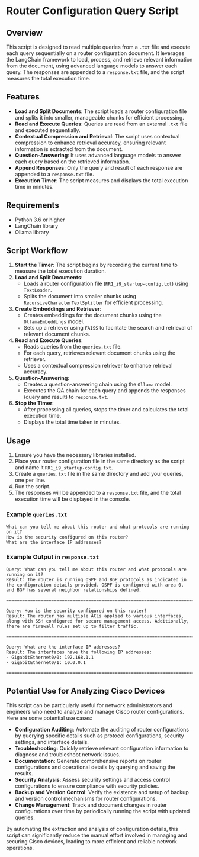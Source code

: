 # Router Configuration Query Script

## Overview

This script is designed to read multiple queries from a `.txt` file and execute each query sequentially on a router configuration document. It leverages the LangChain framework to load, process, and retrieve relevant information from the document, using advanced language models to answer each query. The responses are appended to a `response.txt` file, and the script measures the total execution time.

## Features

- **Load and Split Documents**: The script loads a router configuration file and splits it into smaller, manageable chunks for efficient processing.
- **Read and Execute Queries**: Queries are read from an external `.txt` file and executed sequentially.
- **Contextual Compression and Retrieval**: The script uses contextual compression to enhance retrieval accuracy, ensuring relevant information is extracted from the document.
- **Question-Answering**: It uses advanced language models to answer each query based on the retrieved information.
- **Append Responses**: Only the query and result of each response are appended to a `response.txt` file.
- **Execution Timer**: The script measures and displays the total execution time in minutes.

## Requirements

- Python 3.6 or higher
- LangChain library
- Ollama library

## Script Workflow

1. **Start the Timer**: The script begins by recording the current time to measure the total execution duration.
2. **Load and Split Documents**:
   - Loads a router configuration file (`RR1_i9_startup-config.txt`) using `TextLoader`.
   - Splits the document into smaller chunks using `RecursiveCharacterTextSplitter` for efficient processing.
3. **Create Embeddings and Retriever**:
   - Creates embeddings for the document chunks using the `OllamaEmbeddings` model.
   - Sets up a retriever using `FAISS` to facilitate the search and retrieval of relevant document chunks.
4. **Read and Execute Queries**:
   - Reads queries from the `queries.txt` file.
   - For each query, retrieves relevant document chunks using the retriever.
   - Uses a contextual compression retriever to enhance retrieval accuracy.
5. **Question-Answering**:
   - Creates a question-answering chain using the `Ollama` model.
   - Executes the QA chain for each query and appends the responses (query and result) to `response.txt`.
6. **Stop the Timer**:
   - After processing all queries, stops the timer and calculates the total execution time.
   - Displays the total time taken in minutes.

## Usage

1. Ensure you have the necessary libraries installed.
2. Place your router configuration file in the same directory as the script and name it `RR1_i9_startup-config.txt`.
3. Create a `queries.txt` file in the same directory and add your queries, one per line.
4. Run the script.
5. The responses will be appended to a `response.txt` file, and the total execution time will be displayed in the console.

### Example `queries.txt`

```
What can you tell me about this router and what protocols are running on it?
How is the security configured on this router?
What are the interface IP addresses?
```

### Example Output in `response.txt`

```
Query: What can you tell me about this router and what protocols are running on it?
Result: The router is running OSPF and BGP protocols as indicated in the configuration details provided. OSPF is configured with area 0, and BGP has several neighbor relationships defined.

====================================================================================================

Query: How is the security configured on this router?
Result: The router has multiple ACLs applied to various interfaces, along with SSH configured for secure management access. Additionally, there are firewall rules set up to filter traffic.

====================================================================================================

Query: What are the interface IP addresses?
Result: The interfaces have the following IP addresses:
- GigabitEthernet0/0: 192.168.1.1
- GigabitEthernet0/1: 10.0.0.1

====================================================================================================
```

## Potential Use for Analyzing Cisco Devices

This script can be particularly useful for network administrators and engineers who need to analyze and manage Cisco router configurations. Here are some potential use cases:

- **Configuration Auditing**: Automate the auditing of router configurations by querying specific details such as protocol configurations, security settings, and interface details.
- **Troubleshooting**: Quickly retrieve relevant configuration information to diagnose and troubleshoot network issues.
- **Documentation**: Generate comprehensive reports on router configurations and operational details by querying and saving the results.
- **Security Analysis**: Assess security settings and access control configurations to ensure compliance with security policies.
- **Backup and Version Control**: Verify the existence and setup of backup and version control mechanisms for router configurations.
- **Change Management**: Track and document changes in router configurations over time by periodically running the script with updated queries.

By automating the extraction and analysis of configuration details, this script can significantly reduce the manual effort involved in managing and securing Cisco devices, leading to more efficient and reliable network operations.
